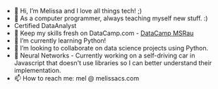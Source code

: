 - 👋 Hi, I’m Melissa and I love all things tech! ;)
- 👀 As a computer programmer, always teaching myself new stuff. :)
- Certified DataAnalyst
- 🌱 Keep my skills fresh on DataCamp.com - <a href="https://www.datacamp.com/portfolio/melissa-s-rau" target="_blank">DataCamp MSRau</a>                                         
- 🌱 I’m currently learning Python!
- 💞️ I’m looking to collaborate on data science projects using Python.
- 🌱 Neural Networks - Currently working on a self-driving car in Javascript that doesn't use libraries so I can better understand their implementation.
- 📫 How to reach me: mel @ melissacs.com

<!---
melrauinaz/melrauinaz is a ✨ special ✨ repository because its `README.md` (this file) appears on your GitHub profile.
You can click the Preview link to take a look at your changes..
--->
